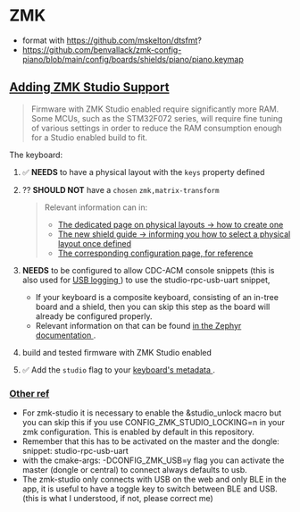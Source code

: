 # ZMK

- format with https://github.com/mskelton/dtsfmt?
- https://github.com/benvallack/zmk-config-piano/blob/main/config/boards/shields/piano/piano.keymap

## [Adding ZMK Studio Support](https://zmk.dev/docs/features/studio#adding-zmk-studio-support-to-a-keyboard)

> Firmware with ZMK Studio enabled require significantly more RAM. Some MCUs, such as the STM32F072 series, will require fine tuning of various settings in order to reduce the RAM consumption enough for a Studio enabled build to fit.

The keyboard:

1. ✅ **NEEDS** to have a physical layout with the `keys` property defined
2. ?? **SHOULD NOT** have a `chosen` `zmk,matrix-transform`

   > Relevant information can in:
   >
   > - [The dedicated page on physical layouts -> how to create one](https://zmk.dev/docs/development/hardware-integration/physical-layouts)
   > - [The new shield guide -> informing you how to select a physical layout once defined](https://zmk.dev/docs/development/hardware-integration/new-shield)
   > - [The corresponding configuration page, for reference](https://zmk.dev/docs/config/layout#physical-layout)

3. **NEEDS** to be configured to allow CDC-ACM console snippets (this is also used for [ USB logging ](https://zmk.dev/docs/development/usb-logging)) to use the studio-rpc-usb-uart snippet,

   - If your keyboard is a composite keyboard, consisting of an in-tree board and a shield, then you can skip this step as the board will already be configured properly.
   - Relevant information on that can be found [ in the Zephyr documentation ](https://docs.zephyrproject.org/3.5.0/snippets/cdc-acm-console/README.html).

4. build and tested firmware with ZMK Studio enabled
5. ✅ Add the `studio` flag to your [ keyboard's metadata ](https://zmk.dev/docs/development/hardware-integration/hardware-metadata-files#features).

### [Other ref](https://github.com/mctechnology17/zmk-config?tab=readme-ov-file#zmk-studio)

- For zmk-studio it is necessary to enable the &studio_unlock macro but you can skip this if you use CONFIG_ZMK_STUDIO_LOCKING=n in your zmk configuration. This is enabled by default in this repository.
- Remember that this has to be activated on the master and the dongle: snippet: studio-rpc-usb-uart
- with the cmake-args: -DCONFIG_ZMK_USB=y flag you can activate the master (dongle or central) to connect always defaults to usb.
- The zmk-studio only connects with USB on the web and only BLE in the app, it is useful to have a toggle key to switch between BLE and USB. (this is what I understood, if not, please correct me)
